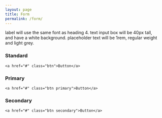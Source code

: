 ```yaml
---
layout: page
title: Form
permalink: /form/
---
```

label will use the same font as heading 4.
text input box will be 40px tall, and have a white background. 
placeholder text will be 1rem, regular weight and light grey. 


<h3>Standard</h3>

<pre class=""><code>&lt;a href=&quot;#&quot; class=&quot;btn&quot;&gt;Button&lt;/a&gt;</code></pre>

<h3>Primary</h3>

<pre class=""><code>&lt;a href=&quot;#&quot; class=&quot;btn primary&quot;&gt;Button&lt;/a&gt;</code></pre>

<h3>Secondary</h3>

<pre class=""><code>&lt;a href=&quot;#&quot; class=&quot;btn secondary&quot;&gt;Button&lt;/a&gt;</code></pre>
